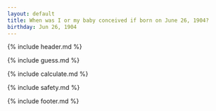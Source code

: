 ```yaml
---
layout: default
title: When was I or my baby conceived if born on June 26, 1904?
birthday: Jun 26, 1904
---
```


{% include header.md %}

{% include guess.md %}

{% include calculate.md %}

{% include safety.md %}

{% include footer.md %}



